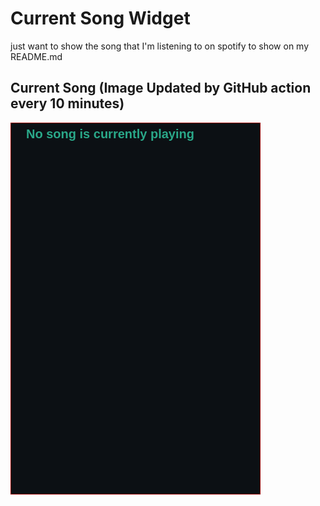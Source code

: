 # Current Song Widget
just want to show the song that I'm listening to on spotify to show on my README.md

## Current Song (Image Updated by GitHub action every 10 minutes)
![](songs-pictures/image589.png)

